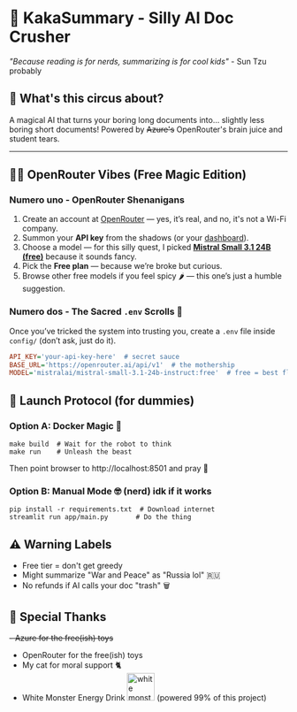 # 🦄 KakaSummary - Silly AI Doc Crusher

*"Because reading is for nerds, summarizing is for cool kids"* - Sun Tzu probably

## 🎪 What's this circus about?
A magical AI that turns your boring long documents into... slightly less boring short documents! Powered by ~~Azure's~~ OpenRouter's brain juice and student tears.

---

## 🧞‍♂️ OpenRouter Vibes (Free Magic Edition)

### Numero uno - OpenRouter Shenanigans
1. Create an account at [OpenRouter](https://openrouter.ai/) — yes, it’s real, and no, it's not a Wi-Fi company.
2. Summon your **API key** from the shadows (or your [dashboard](https://openrouter.ai/account/keys)).
3. Choose a model — for this silly quest, I picked [**Mistral Small 3.1 24B (free)**](https://openrouter.ai/mistralai/mistral-small-3.1-24b-instruct:free) because it sounds fancy.
4. Pick the **Free plan** — because we’re broke but curious.
5. Browse other free models if you feel spicy 🌶️ — this one’s just a humble suggestion.

### Numero dos - The Sacred `.env` Scrolls 🧻

Once you’ve tricked the system into trusting you, create a `.env` file inside `config/` (don’t ask, just do it).

```ini
API_KEY='your-api-key-here'  # secret sauce
BASE_URL='https://openrouter.ai/api/v1'  # the mothership
MODEL='mistralai/mistral-small-3.1-24b-instruct:free'  # free = best flavor
```


## 🚀 Launch Protocol (for dummies)
### Option A: Docker Magic 🐳
```
make build  # Wait for the robot to think
make run    # Unleash the beast
```
Then point browser to http://localhost:8501 and pray 🙏

### Option B: Manual Mode 🤓 (nerd) idk if it works
```
pip install -r requirements.txt  # Download internet
streamlit run app/main.py       # Do the thing
```


## ⚠️ Warning Labels
- Free tier = don't get greedy
- Might summarize "War and Peace" as "Russia lol" 🇷🇺
- No refunds if AI calls your doc "trash" 🗑️

## 🎉 Special Thanks
~~- Azure for the free(ish) toys~~
- OpenRouter for the free(ish) toys
- My cat for moral support 🐈
- White Monster Energy Drink <img src="https://rudepol.pl/126619-large_default/monster-energy-ultra-white-jednorazowy.jpg" alt="white monster" width="50"/> (powered 99% of this project)
